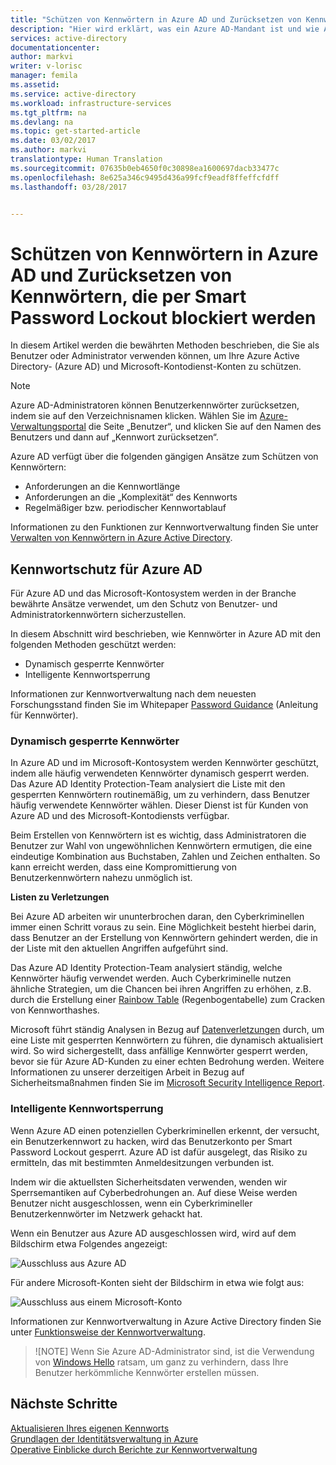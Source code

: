 ```yaml
---
title: "Schützen von Kennwörtern in Azure AD und Zurücksetzen von Kennwörtern, die per Smart Password Lockout blockiert werden | Microsoft-Dokumentation"
description: "Hier wird erklärt, was ein Azure AD-Mandant ist und wie Azure über Azure Active Directory verwaltet wird."
services: active-directory
documentationcenter: 
author: markvi
writer: v-lorisc
manager: femila
ms.assetid: 
ms.service: active-directory
ms.workload: infrastructure-services
ms.tgt_pltfrm: na
ms.devlang: na
ms.topic: get-started-article
ms.date: 03/02/2017
ms.author: markvi
translationtype: Human Translation
ms.sourcegitcommit: 07635b0eb4650f0c30898ea1600697dacb33477c
ms.openlocfilehash: 8e625a346c9495d436a99fcf9eadf8ffeffcfdff
ms.lasthandoff: 03/28/2017


---
```

# <a name="secure-passwords--in-azure-ad-and-reset-passwords-that-get-blocked-by-smart-password-lockout"></a>Schützen von Kennwörtern in Azure AD und Zurücksetzen von Kennwörtern, die per Smart Password Lockout blockiert werden
In diesem Artikel werden die bewährten Methoden beschrieben, die Sie als Benutzer oder Administrator verwenden können, um Ihre Azure Active Directory- (Azure AD) und Microsoft-Kontodienst-Konten zu schützen. 

 >[!NOTE]
 >Azure AD-Administratoren können Benutzerkennwörter zurücksetzen, indem sie auf den Verzeichnisnamen klicken. Wählen Sie im [Azure-Verwaltungsportal](https://manage.windowsazure.com) die Seite „Benutzer“, und klicken Sie auf den Namen des Benutzers und dann auf „Kennwort zurücksetzen“. 
 >

Azure AD verfügt über die folgenden gängigen Ansätze zum Schützen von Kennwörtern:
 *    Anforderungen an die Kennwortlänge
 *    Anforderungen an die „Komplexität“ des Kennworts
 *    Regelmäßiger bzw. periodischer Kennwortablauf 

Informationen zu den Funktionen zur Kennwortverwaltung finden Sie unter [Verwalten von Kennwörtern in Azure Active Directory](https://docs.microsoft.com/en-us/azure/active-directory/active-directory-manage-passwords). 

## <a name="azure-ad-password-protection"></a>Kennwortschutz für Azure AD
Für Azure AD und das Microsoft-Kontosystem werden in der Branche bewährte Ansätze verwendet, um den Schutz von Benutzer- und Administratorkennwörtern sicherzustellen. 

In diesem Abschnitt wird beschrieben, wie Kennwörter in Azure AD mit den folgenden Methoden geschützt werden:
 *    Dynamisch gesperrte Kennwörter
 *    Intelligente Kennwortsperrung

Informationen zur Kennwortverwaltung nach dem neuesten Forschungsstand finden Sie im Whitepaper [Password Guidance](http://aka.ms/passwordguidance) (Anleitung für Kennwörter). 

### <a name="dynamically-banned-passwords"></a>Dynamisch gesperrte Kennwörter
In Azure AD und im Microsoft-Kontosystem werden Kennwörter geschützt, indem alle häufig verwendeten Kennwörter dynamisch gesperrt werden. Das Azure AD Identity Protection-Team analysiert die Liste mit den gesperrten Kennwörtern routinemäßig, um zu verhindern, dass Benutzer häufig verwendete Kennwörter wählen. Dieser Dienst ist für Kunden von Azure AD und des Microsoft-Kontodiensts verfügbar. 

Beim Erstellen von Kennwörtern ist es wichtig, dass Administratoren die Benutzer zur Wahl von ungewöhnlichen Kennwörtern ermutigen, die eine eindeutige Kombination aus Buchstaben, Zahlen und Zeichen enthalten. So kann erreicht werden, dass eine Kompromittierung von Benutzerkennwörtern nahezu unmöglich ist. 

**Listen zu Verletzungen**

Bei Azure AD arbeiten wir ununterbrochen daran, den Cyberkriminellen immer einen Schritt voraus zu sein. Eine Möglichkeit besteht hierbei darin, dass Benutzer an der Erstellung von Kennwörtern gehindert werden, die in der Liste mit den aktuellen Angriffen aufgeführt sind.

Das Azure AD Identity Protection-Team analysiert ständig, welche Kennwörter häufig verwendet werden. Auch Cyberkriminelle nutzen ähnliche Strategien, um die Chancen bei ihren Angriffen zu erhöhen, z.B. durch die Erstellung einer [Rainbow Table](https://en.wikipedia.org/wiki/Rainbow_table) (Regenbogentabelle) zum Cracken von Kennworthashes. 

Microsoft führt ständig Analysen in Bezug auf [Datenverletzungen](https://www.privacyrights.org/data-breaches) durch, um eine Liste mit gesperrten Kennwörtern zu führen, die dynamisch aktualisiert wird. So wird sichergestellt, dass anfällige Kennwörter gesperrt werden, bevor sie für Azure AD-Kunden zu einer echten Bedrohung werden. Weitere Informationen zu unserer derzeitigen Arbeit in Bezug auf Sicherheitsmaßnahmen finden Sie im [Microsoft Security Intelligence Report](https://www.microsoft.com/security/sir/default.aspx). 

### <a name="smart-password-lockout"></a>Intelligente Kennwortsperrung

Wenn Azure AD einen potenziellen Cyberkriminellen erkennt, der versucht, ein Benutzerkennwort zu hacken, wird das Benutzerkonto per Smart Password Lockout gesperrt. Azure AD ist dafür ausgelegt, das Risiko zu ermitteln, das mit bestimmten Anmeldesitzungen verbunden ist. 

Indem wir die aktuellsten Sicherheitsdaten verwenden, wenden wir Sperrsemantiken auf Cyberbedrohungen an. Auf diese Weise werden Benutzer nicht ausgeschlossen, wenn ein Cyberkrimineller Benutzerkennwörter im Netzwerk gehackt hat.

Wenn ein Benutzer aus Azure AD ausgeschlossen wird, wird auf dem Bildschirm etwa Folgendes angezeigt:

  ![Ausschluss aus Azure AD](./media/active-directory-secure-passwords/locked-out-azuread.png)
  
Für andere Microsoft-Konten sieht der Bildschirm in etwa wie folgt aus:

  ![Ausschluss aus einem Microsoft-Konto](./media/active-directory-secure-passwords/locked-out-ms-accounts.png)

Informationen zur Kennwortverwaltung in Azure Active Directory finden Sie unter [Funktionsweise der Kennwortverwaltung](https://docs.microsoft.com/en-us/azure/active-directory/active-directory-passwords-how-it-works).

  >![NOTE] Wenn Sie Azure AD-Administrator sind, ist die Verwendung von [Windows Hello](https://www.microsoft.com/en-us/windows/windows-hello) ratsam, um ganz zu verhindern, dass Ihre Benutzer herkömmliche Kennwörter erstellen müssen.
  >

## <a name="next-steps"></a>Nächste Schritte
[Aktualisieren Ihres eigenen Kennworts](https://docs.microsoft.com/en-us/azure/active-directory/active-directory-passwords-update-your-own-password)<br>
[Grundlagen der Identitätsverwaltung in Azure](https://docs.microsoft.com/en-us/azure/active-directory/fundamentals-identity)<br>
[Operative Einblicke durch Berichte zur Kennwortverwaltung](https://docs.microsoft.com/en-us/azure/active-directory/active-directory-passwords-get-insights#view-password-reset-activity)




